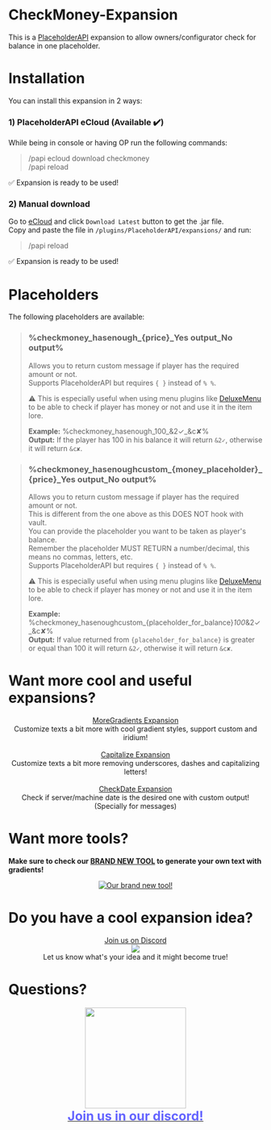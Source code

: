 # CheckMoney-Expansion
This is a [PlaceholderAPI](https://links.alonsoaliaga.com/PlaceholderAPI) expansion to allow owners/configurator check for balance in one placeholder.

# Installation
You can install this expansion in 2 ways:
### 1) PlaceholderAPI eCloud (Available ✔️)
While being in console or having OP run the following commands:
> /papi ecloud download checkmoney\
> /papi reload

✅ Expansion is ready to be used!
### 2) Manual download
Go to [eCloud](https://api.extendedclip.com/expansions/checkmoney/) and click `Download Latest` button to get the .jar file.\
Copy and paste the file in `/plugins/PlaceholderAPI/expansions/` and run:
> /papi reload

✅ Expansion is ready to be used!
# Placeholders
The following placeholders are available:
> ###  %checkmoney_hasenough_{price}_Yes output_No output%
> Allows you to return custom message if player has the required amount or not. <br>
> Supports PlaceholderAPI but requires `{ }` instead of `% %`.<br>
> 
> :warning: This is especially useful when using menu plugins like [DeluxeMenu](https://alonsoaliaga.com/DeluxeMenus) to be able
> to check if player has money or not and use it in the item lore.
> 
> **Example:** %checkmoney_hasenough_100_&2✓_&c✘%<br>
> **Output:** If the player has 100 in his balance it will return `&2✓`, otherwise it will return `&c✘`.

> ###  %checkmoney_hasenoughcustom_{money_placeholder}_{price}_Yes output_No output%
> Allows you to return custom message if player has the required amount or not. <br>
> This is different from the one above as this DOES NOT hook with vault. <br>
> You can provide the placeholder you want to be taken as player's balance. <br>
> Remember the placeholder MUST RETURN a number/decimal, this means no commas, letters, etc. <br>
> Supports PlaceholderAPI but requires `{ }` instead of `% %`.<br>
>
> :warning: This is especially useful when using menu plugins like [DeluxeMenu](https://alonsoaliaga.com/DeluxeMenus) to be able
> to check if player has money or not and use it in the item lore.
>
> **Example:** %checkmoney_hasenoughcustom_{placeholder_for_balance}_100_&2✓_&c✘%<br>
> **Output:** If value returned from `{placeholder_for_balance}` is greater or equal than 100 it will return `&2✓`, otherwise it will return `&c✘`.

# Want more cool and useful expansions?
<p align="center">
    <a href="https://alonsoaliaga.com/moregradients">MoreGradients Expansion</a><br>
    Customize texts a bit more with cool gradient styles, support custom and iridium!<br>
    <br>
    <a href="https://alonsoaliaga.com/capitalize">Capitalize Expansion</a><br>
    Customize texts a bit more removing underscores, dashes and capitalizing letters!<br>
    <br>
    <a href="https://alonsoaliaga.com/checkdate">CheckDate Expansion</a><br>
    Check if server/machine date is the desired one with custom output! (Specially for messages)<br>
</p>

# Want more tools?
**Make sure to check our [BRAND NEW TOOL](https://alonsoaliaga.com/hex) to generate your own text with gradients!**<br>
<p align="center">
    <a href="https://alonsoaliaga.com/hex"><img src="https://i.imgur.com/766Es8I.png" alt="Our brand new tool!"/></a>
</p>

# Do you have a cool expansion idea?
<p align="center">
    <a href="https://alonsoaliaga.com/discord">Join us on Discord</a><br>
    <a href="https://alonsoaliaga.com/discord"><img src="https://i.imgur.com/2pslxIN.png"></a><br>
    Let us know what's your idea and it might become true!
</p>

# Questions?
<p align="center">
    <a href="https://alonsoaliaga.com/discord"><img style="width:200px;" src="https://i.imgur.com/laEFHcG.gif"></a><br>
    <a href="https://alonsoaliaga.com/discord"><span style="font-size:25px;font-weight:bold;color:rgb(100,100,255);">Join us in our discord!</span></a>
</p>